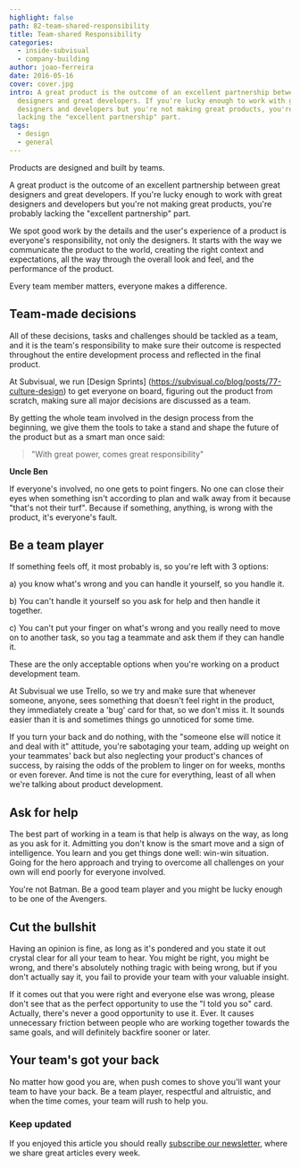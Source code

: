 ```yaml
---
highlight: false
path: 82-team-shared-responsibility
title: Team-shared Responsibility
categories:
  - inside-subvisual
  - company-building
author: joao-ferreira
date: 2016-05-16
cover: cover.jpg
intro: A great product is the outcome of an excellent partnership between great
  designers and great developers. If you're lucky enough to work with great
  designers and developers but you're not making great products, you're probably
  lacking the "excellent partnership" part.
tags:
  - design
  - general
---
```



Products are designed and built by teams.

A great product is the outcome of an excellent partnership between great designers and great developers. If you're lucky enough to work with great designers and developers but you're not making great products, you're probably lacking the "excellent partnership" part.

We spot good work by the details and the user's experience of a product is everyone's responsibility, not only the designers. It starts with the way we communicate the product to the world, creating the right context and expectations, all the way through the overall look and feel, and the performance of the product.

Every team member matters, everyone makes a difference. 

<h2>Team-made decisions </h2>

All of these decisions, tasks and challenges should be tackled as a team, and it is the team's responsibility to make sure their outcome is respected throughout the entire development process and reflected in the final product. 

At Subvisual, we run [Design Sprints] (https://subvisual.co/blog/posts/77-culture-design) to get everyone on board, figuring out the product from scratch, making sure all major decisions are discussed as a team.

By getting the whole team involved in the design process from the beginning, we give them the tools to take a stand and shape the future of the product but as a smart man once said: 

> "With great power, comes great responsibility"  

**Uncle Ben**


If everyone's involved, no one gets to point fingers. No one can close their eyes when something isn't according to plan and walk away from it because "that's not their turf". Because if something, anything, is wrong with the product, it's everyone's fault. 

<h2> Be a team player </h2>

If something feels off, it most probably is, so you're left with 3 options:

a) you know what's wrong and you can handle it yourself, so you handle it.

b) You can't handle it yourself so you ask for help and then handle it together.

c) You can't put your finger on what's wrong and you really need to move on to another task, so you tag a teammate and ask them if they can handle it.

These are the only acceptable options when you're working on a product development team. 

At Subvisual we use Trello, so we try and make sure that whenever someone, anyone, sees something that doesn't feel right in the product, they immediately create a 'bug' card for that, so we don't miss it. It sounds easier than it is and sometimes things go unnoticed for some time. 

If you turn your back and do nothing, with the "someone else will notice it and deal with it" attitude, you're sabotaging your team, adding up weight on your teammates' back but also neglecting your product's chances of success, by raising the odds of the problem to linger on for weeks, months or even forever. And time is not the cure for everything, least of all when we're talking about product development. 

<h2> Ask for help </h2>

The best part of working in a team is that help is always on the way, as long as you ask for it. Admitting you don't know is the smart move and a sign of intelligence. You learn and you get things done well: win-win situation. Going for the hero approach and trying to overcome all challenges on your own will end poorly for everyone involved. 

You're not Batman. Be a good team player and you might be lucky enough to be one of the Avengers. 

<h2> Cut the bullshit </h2>

Having an opinion is fine, as long as it's pondered and you state it out crystal clear for all your team to hear. You might be right, you might be wrong, and there's absolutely nothing tragic with being wrong, but if you don't actually say it, you fail to provide your team with your valuable insight.

If it comes out that you were right and everyone else was wrong, please don't see that as the perfect opportunity to use the "I told you so" card. Actually, there's never a good opportunity to use it. Ever. It causes unnecessary friction between people who are working together towards the same goals, and will definitely backfire sooner or later.

<h2> Your team's got your back </h2>

No matter how good you are, when push comes to shove you'll want your team to have your back. 
Be a team player, respectful and altruistic, and when the time comes, your team will rush to help you. 


<h3> Keep updated</h3>

If you enjoyed this article you should really [subscribe our newsletter](https://subvisual.co/newsletter/), where we share great articles every week.
